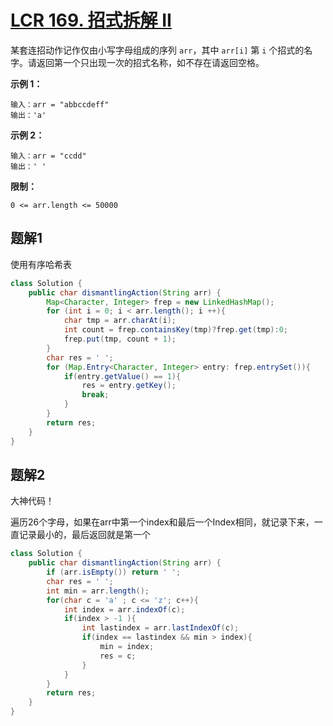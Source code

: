 # [LCR 169. 招式拆解 II](https://leetcode.cn/problems/di-yi-ge-zhi-chu-xian-yi-ci-de-zi-fu-lcof/)

某套连招动作记作仅由小写字母组成的序列 `arr`，其中 `arr[i]` 第 `i` 个招式的名字。请返回第一个只出现一次的招式名称，如不存在请返回空格。

 

**示例 1：**

```
输入：arr = "abbccdeff"
输出：'a'
```

**示例 2：**

```
输入：arr = "ccdd"
输出：' '
```

 

**限制：**

```
0 <= arr.length <= 50000
```



## 题解1

使用有序哈希表

```java
class Solution {
    public char dismantlingAction(String arr) {
        Map<Character, Integer> frep = new LinkedHashMap();
        for (int i = 0; i < arr.length(); i ++){
            char tmp = arr.charAt(i);
            int count = frep.containsKey(tmp)?frep.get(tmp):0;
            frep.put(tmp, count + 1);
        }
        char res = ' ';
        for (Map.Entry<Character, Integer> entry: frep.entrySet()){
            if(entry.getValue() == 1){
                res = entry.getKey();
                break;
            }
        }
        return res;
    }
}
```



## 题解2

大神代码！

遍历26个字母，如果在arr中第一个index和最后一个Index相同，就记录下来，一直记录最小的，最后返回就是第一个

```java
class Solution {
    public char dismantlingAction(String arr) {
        if (arr.isEmpty()) return ' ';
        char res = ' ';
        int min = arr.length();
        for(char c = 'a' ; c <= 'z'; c++){
            int index = arr.indexOf(c);
            if(index > -1 ){
                int lastindex = arr.lastIndexOf(c);
                if(index == lastindex && min > index){
                    min = index;
                    res = c;
                }
            }
        }
        return res;
    }
}
```


